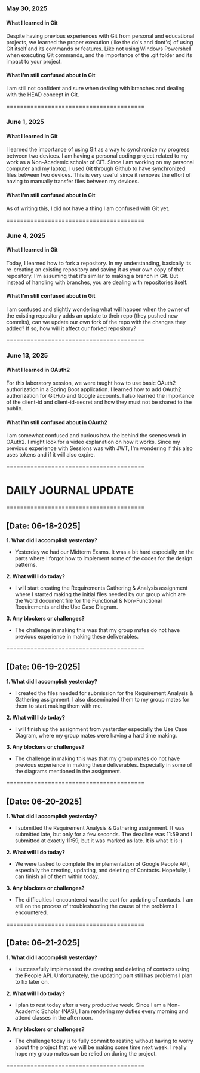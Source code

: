 ### May 30, 2025

#### What I learned in Git
Despite having previous experiences with Git from personal and educational projects, we learned the proper execution (like the do's and dont's) of using Git itself and its commands or features. Like not using Windows Powershell when executing  Git commands, and the importance of the .git folder and its impact to your project.

#### What I'm still confused about in Git
I am still not confident and sure when dealing with branches and dealing with the HEAD concept in Git.

========================================

### June 1, 2025

#### What I learned in Git
I learned the importance of using Git as a way to synchronize my progress between two devices. I am having a personal coding project related to my work as a Non-Academic scholar of CIT. Since I am working on my personal computer and my laptop, I used Git through Github to have synchronized files between two devices. This is very useful since it removes the effort of having to manually transfer files between my devices.

#### What I'm still confused about in Git
As of writing this, I did not have a thing I am confused with Git yet. 

========================================

### June 4, 2025

#### What I learned in Git
Today, I learned how to fork a repository. In my understanding, basically its re-creating an existing repository and saving it as your own copy of that repository. I'm assuming that it's similar to making a branch in Git. But instead of handling with branches, you are dealing with repositories itself. 

#### What I'm still confused about in Git
I am confused and slightly wondering what will happen when the owner of the existing repository adds an update to their repo (they pushed new commits), can we update our own fork of the repo with the changes they added? If so, how will it affect our forked repository?

========================================

### June 13, 2025

#### What I learned in OAuth2
For this laboratory session, we were taught how to use basic OAuth2 authorization in a Spring Boot application. I learned how to add OAuth2 authorization for GitHub and Google accounts. I also learned the importance of the client-id and client-id-secret and how they must not be shared to the public.

#### What I'm still confused about in OAuth2
I am somewhat confused and curious how the behind the scenes work in OAuth2. I might look for a video explanation on how it works. Since my previous experience with Sessions was with JWT, I'm wondering if this also uses tokens and if it will also expire.

========================================<br>
# DAILY JOURNAL UPDATE <br>
========================================<br>

## [Date: 06-18-2025]

**1. What did I accomplish yesterday?**
- Yesterday we had our Midterm Exams. It was a bit hard especially on the parts where I forgot how to implement some of the codes for the design patterns.

**2. What will I do today?**
- I will start creating the Requirements Gathering & Analysis assignment where I started making the initial files needed by our group which are the Word document file for the Functional & Non-Functional Requirements and the Use Case Diagram.

**3. Any blockers or challenges?**
- The challenge in making this was that my group mates do not have previous experience in making these deliverables.

========================================

## [Date: 06-19-2025]

**1. What did I accomplish yesterday?**
- I created the files needed for submission for the Requirement Analysis & Gathering assignment. I also disseminated them to my group mates for them to start making them with me.

**2. What will I do today?**
- I will finish up the assignment from yesterday especially the Use Case Diagram, where my group mates were having a hard time making.

**3. Any blockers or challenges?**
- The challenge in making this was that my group mates do not have previous experience in making these deliverables. Especially in some of the diagrams mentioned in the assignment.

========================================

## [Date: 06-20-2025]

**1. What did I accomplish yesterday?**
- I submitted the Requirement Analysis & Gathering assignment. It was submitted late, but only for a few seconds. The deadline was 11:59 and I submitted at exactly 11:59, but it was marked as late. It is what it is :)  

**2. What will I do today?**
- We were tasked to complete the implementation of Google People API, especially the creating, updating, and deleting of Contacts. Hopefully, I can finish all of them within today.

**3. Any blockers or challenges?**
- The difficulties I encountered was the part for updating of contacts. I am still on the process of troubleshooting the cause of the problems I encountered.

========================================

## [Date: 06-21-2025]

**1. What did I accomplish yesterday?**
- I successfully implemented the creating and deleting of contacts using the People API. Unfortunately, the updating part still has problems I plan to fix later on.

**2. What will I do today?**
- I plan to rest today after a very productive week. Since I am a Non-Academic Scholar (NAS), I am rendering my duties every morning and attend classes in the afternoon.

**3. Any blockers or challenges?**
- The challenge today is to fully commit to resting without having to worry about the project that we will be making some time next week. I really hope my group mates can be relied on during the project.

========================================